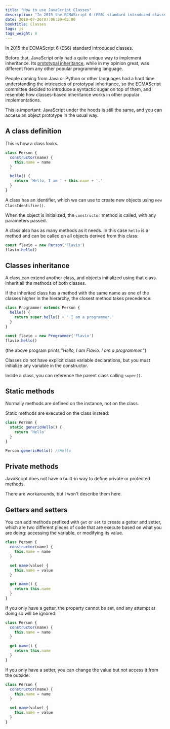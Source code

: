 ```yaml
---
title: "How to use JavaScript Classes"
description: "In 2015 the ECMAScript 6 (ES6) standard introduced classes. Learn all about them"
date: 2018-07-26T07:06:29+02:00
booktitle: Classes
tags: js
tags_weight: 8
---
```


In 2015 the ECMAScript 6 (ES6) standard introduced classes.

Before that, JavaScript only had a quite unique way to implement inheritance. Its [prototypal inheritance](https://flaviocopes.com/javascript-prototypal-inheritance/), while in my opinion great, was different from any other popular programming language.

People coming from Java or Python or other languages had a hard time understanding the intricacies of prototypal inheritance, so the ECMAScript committee decided to introduce a syntactic sugar on top of them, and resemble how classes-based inheritance works in other popular implementations.

This is important: JavaScript under the hoods is still the same, and you can access an object prototype in the usual way.

## A class definition

This is how a class looks.

```js
class Person {
  constructor(name) {
    this.name = name
  }

  hello() {
    return 'Hello, I am ' + this.name + '.'
  }
}
```

A class has an identifier, which we can use to create new objects using `new ClassIdentifier()`.

When the object is initialized, the `constructor` method is called, with any parameters passed.

A class also has as many methods as it needs. In this case `hello` is a method and can be called on all objects derived from this class:

```js
const flavio = new Person('Flavio')
flavio.hello()
```

## Classes inheritance

A class can extend another class, and objects initialized using that class inherit all the methods of both classes.

If the inherited class has a method with the same name as one of the classes higher in the hierarchy, the closest method takes precedence:

```js
class Programmer extends Person {
  hello() {
    return super.hello() + ' I am a programmer.'
  }
}

const flavio = new Programmer('Flavio')
flavio.hello()
```

(the above program prints "_Hello, I am Flavio. I am a programmer._")

Classes do not have explicit class variable declarations, but you must initialize any variable in the constructor.

Inside a class, you can reference the parent class calling `super()`.

## Static methods

Normally methods are defined on the instance, not on the class.

Static methods are executed on the class instead:

```js
class Person {
  static genericHello() {
    return 'Hello'
  }
}

Person.genericHello() //Hello
```

## Private methods

JavaScript does not have a built-in way to define private or protected methods.

There are workarounds, but I won't describe them here.

## Getters and setters

You can add methods prefixed with `get` or `set` to create a getter and setter, which are two different pieces of code that are execute based on what you are doing: accessing the variable, or modifying its value.

```js
class Person {
  constructor(name) {
    this.name = name
  }

  set name(value) {
    this.name = value
  }

  get name() {
    return this.name
  }
}
```

If you only have a getter, the property cannot be set, and any attempt at doing so will be ignored:

```js
class Person {
  constructor(name) {
    this.name = name
  }

  get name() {
    return this.name
  }
}
```

If you only have a setter, you can change the value but not access it from the outside:

```js
class Person {
  constructor(name) {
    this.name = name
  }

  set name(value) {
    this.name = value
  }
}
```
